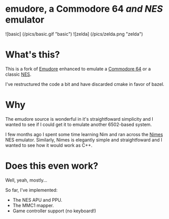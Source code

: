 # emudore, a Commodore 64 *and NES* emulator

![basic] (/pics/basic.gif "basic")
![zelda] (/pics/zelda.png "zelda")

# What's this?

This is a fork of [Emudore](https://github.com/marioballano/emudore)
enhanced to emulate a [Commodore 64](https://en.wikipedia.org/wiki/Commodore_64)
or a classic [NES](https://en.wikipedia.org/wiki/Nintendo_Entertainment_System).

I've restructured the code a bit and have discarded cmake in favor of bazel.

# Why

The emudore source is wonderful in it's straightfoward simplicity and I wanted
to see if I could get it to emulate another 6502-based system.

I few months ago I spent some time learning Nim and ran across the
[Nimes](https://github.com/def-/nimes) NES emulator.  Similarly, Nimes is
elegantly simple and straightfoward and I wanted to see how it would work as
C++.

# Does this even work?

Well, yeah, mostly... 

So far, I've implemented:

* The NES APU and PPU.
* The MMC1 mapper.
* Game controller support (no keyboard!)

